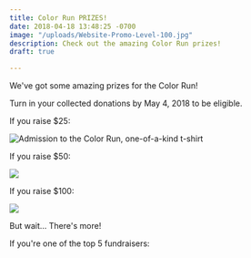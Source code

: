 ```yaml
---
title: Color Run PRIZES!
date: 2018-04-18 13:48:25 -0700
image: "/uploads/Website-Promo-Level-100.jpg"
description: Check out the amazing Color Run prizes!
draft: true

---
```

We've got some amazing prizes for the Color Run! 

Turn in your collected donations by May 4, 2018 to be eligible.

If you raise $25:

![Admission to the Color Run, one-of-a-kind t-shirt](/uploads/Raise25-1.jpg "Admission to the Color Run, one-of-a-kind t-shirt")

If you raise $50:

![](/uploads/Raise50.jpg)

If you raise $100:

![](/uploads/Raise100.jpg)

But wait... There's more!

If you're one of the top 5 fundraisers: